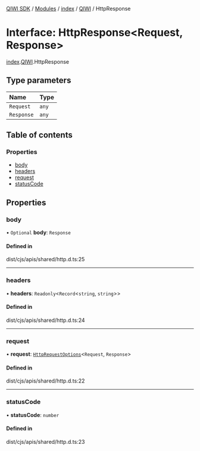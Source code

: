 [QIWI SDK](../README.md) / [Modules](../modules.md) / [index](../modules/index.md) / [QIWI](../modules/index.QIWI.md) / HttpResponse

# Interface: HttpResponse<Request, Response\>

[index](../modules/index.md).[QIWI](../modules/index.QIWI.md).HttpResponse

## Type parameters

| Name | Type |
| :------ | :------ |
| `Request` | `any` |
| `Response` | `any` |

## Table of contents

### Properties

- [body](index.QIWI.HttpResponse.md#body)
- [headers](index.QIWI.HttpResponse.md#headers)
- [request](index.QIWI.HttpResponse.md#request)
- [statusCode](index.QIWI.HttpResponse.md#statuscode)

## Properties

### body

• `Optional` **body**: `Response`

#### Defined in

dist/cjs/apis/shared/http.d.ts:25

___

### headers

• **headers**: `Readonly`<`Record`<`string`, `string`\>\>

#### Defined in

dist/cjs/apis/shared/http.d.ts:24

___

### request

• **request**: [`HttpRequestOptions`](index.QIWI.HttpRequestOptions.md)<`Request`, `Response`\>

#### Defined in

dist/cjs/apis/shared/http.d.ts:22

___

### statusCode

• **statusCode**: `number`

#### Defined in

dist/cjs/apis/shared/http.d.ts:23
